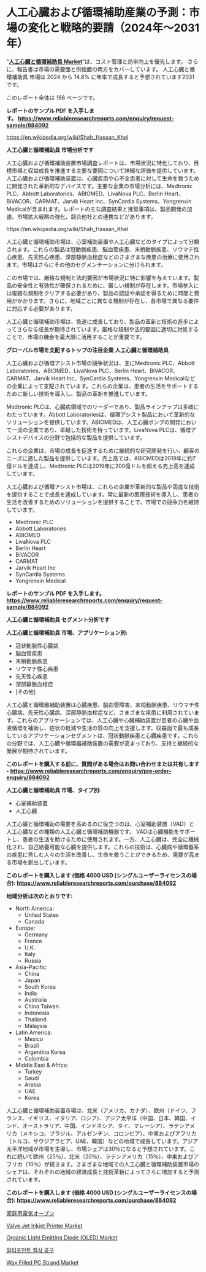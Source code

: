 <p><h1>人工心臓および循環補助産業の予測：市場の変化と戦略的要請（2024年〜2031年）</h1></p><p>&ldquo;<strong><a href="https://www.reliableresearchreports.com/artificial-hearts-and-circulatory-assist-r884092">人工心臓と循環補助具 Market</a></strong>&rdquo;は、コスト管理と効率向上を優先します。 さらに、報告書は市場の需要面と供給面の両方をカバーしています。 人工心臓と循環補助具 市場は 2024 から 14.8% に年率で成長すると予想されています2031 です。</p>
<p>このレポート全体は 166 ページです。</p>
<p><strong>レポートのサンプル PDF を入手します。&nbsp;<a href="https://www.reliableresearchreports.com/enquiry/request-sample/884092">https://www.reliableresearchreports.com/enquiry/request-sample/884092</a></strong></p>
<p><a href="https://en.wikipedia.org/wiki/Shah_Hassan_Khel">https://en.wikipedia.org/wiki/Shah_Hassan_Khel</a></p>
<p><strong>人工心臓と循環補助具 市場分析です</strong></p>
<p><p>人工心臓および循環補助装置市場調査レポートは、市場状況に特化しており、目標市場と収益成長を推進する主要な要因について詳細な評価を提供しています。人工心臓および循環補助装置は、心臓疾患や心不全患者に対して生命を救うために開発された革新的なデバイスです。主要な企業の市場分析には、Medtronic PLC、Abbott Laboratories、ABIOMED、LivaNova PLC、Berlin Heart、BiVACOR、CARMAT、Jarvik Heart Inc、SynCardia Systems、Yongrenxin Medicalが含まれます。レポートの主な調査結果と推奨事項は、製品開発の加速、市場拡大戦略の強化、競合他社との連携などがあります。</p></p>
<p>https://en.wikipedia.org/wiki/Shah_Hassan_Khel</p>
<p><p>人工心臓と循環補助市場は、心室補助装置や人工心臓などのタイプによって分類されます。これらの製品は冠動脈疾患、脳血管疾患、末梢動脈疾患、リウマチ性心疾患、先天性心疾患、深部静脈血栓症などのさまざまな疾患の治療に使用されます。市場はさらにその他のセグメンテーションに分けられます。</p><p>この市場では、厳格な規制と法的要因が市場状況に特に影響を与えています。製品の安全性と有効性が確保されるために、厳しい規制が存在します。市場参入には複雑な規制をクリアする必要があり、製品の認証や承認を得るために時間と費用がかかります。さらに、地域ごとに異なる規制が存在し、各市場で異なる要件に対応する必要があります。</p><p>人工心臓と循環補助市場は、急速に成長しており、製品の革新と技術の進歩によってさらなる成長が期待されています。厳格な規制や法的要因に適切に対処することで、市場の機会を最大限に活用することが重要です。</p></p>
<p><strong>グローバル市場を支配するトップの注目企業 人工心臓と循環補助具</strong></p>
<p><p>人工心臓および循環アシスト市場の競争状況は、主にMedtronic PLC、Abbott Laboratories、ABIOMED、LivaNova PLC、Berlin Heart、BiVACOR、CARMAT、Jarvik Heart Inc、SynCardia Systems、Yongrenxin Medicalなどの企業によって支配されています。これらの企業は、患者の生活をサポートするために新しい技術を導入し、製品の革新を推進しています。</p><p>Medtronic PLCは、心臓病領域でのリーダーであり、製品ラインアップは多岐にわたっています。Abbott Laboratoriesは、循環アシスト製品において革新的なソリューションを提供しています。ABIOMEDは、人工心臓ポンプの開発において一流の企業であり、卓越した技術を持っています。LivaNova PLCは、循環アシストデバイスの分野で包括的な製品を提供しています。</p><p>これらの企業は、市場の成長を促進するために継続的な研究開発を行い、顧客のニーズに適した製品を提供しています。売上高では、ABIOMEDは2019年に約7億ドルを達成し、Medtronic PLCは2019年に200億ドルを超える売上高を達成しています。</p><p>人工心臓および循環アシスト市場は、これらの企業が革新的な製品や高度な技術を提供することで成長を達成しています。常に最新の医療技術を導入し、患者の生活を改善するためのソリューションを提供することで、市場での競争力を維持しています。</p></p>
<p><ul><li>Medtronic PLC</li><li>Abbott Laboratories</li><li>ABIOMED</li><li>LivaNova PLC</li><li>Berlin Heart</li><li>BiVACOR</li><li>CARMAT</li><li>Jarvik Heart Inc</li><li>SynCardia Systems</li><li>Yongrenxin Medical</li></ul></p>
<p><strong>レポートのサンプル PDF を入手します。 <a href="https://www.reliableresearchreports.com/enquiry/request-sample/884092">https://www.reliableresearchreports.com/enquiry/request-sample/884092</a></strong></p>
<p><strong>人工心臓と循環補助具 セグメント分析です</strong></p>
<p><strong>人工心臓と循環補助具 市場、アプリケーション別:</strong></p>
<p><ul><li>冠状動脈性心臓病</li><li>脳血管疾患</li><li>末梢動脈疾患</li><li>リウマチ性心疾患</li><li>先天性心疾患</li><li>深部静脈血栓症</li><li>[その他]</li></ul></p>
<p><p>人工心臓と循環器補助装置は心臓疾患、脳血管障害、末梢動脈疾患、リウマチ性心臓病、先天性心臓病、深部静脈血栓症など、さまざまな疾患に利用されています。これらのアプリケーションでは、人工心臓や心臓補助装置が患者の心臓や血液循環を補助し、症状の軽減や生活の質の向上を支援します。収益面で最も成長しているアプリケーションセグメントは、冠状動脈疾患と心臓疾患です。これらの分野では、人工心臓や循環器補助装置の需要が高まっており、支持と継続的な発展が期待されています。</p></p>
<p><strong>このレポートを購入する前に、質問がある場合はお問い合わせまたは共有します - <a href="https://www.reliableresearchreports.com/enquiry/pre-order-enquiry/884092">https://www.reliableresearchreports.com/enquiry/pre-order-enquiry/884092</a></strong></p>
<p><strong>人工心臓と循環補助具 市場、タイプ別:</strong></p>
<p><ul><li>心室補助装置</li><li>人工心臓</li></ul></p>
<p><p>人工心臓と循環補助の需要を高めるのに役立つのは、心室補助装置（VAD）と人工心臓などの種類の人工心臓と循環補助機器です。 VADは心臓機能をサポートし、患者の生活を助けるために使用されます。一方、人工心臓は、完全に機械化され、自己給養可能な心臓を提供します。これらの技術は、心臓病や循環器系の疾患に苦しむ人々の生活を改善し、生命を救うことができるため、需要が高まる市場を創出しています。</p></p>
<p><strong>このレポートを購入します (価格 4000 USD (シングルユーザーライセンスの場合): <a href="https://www.reliableresearchreports.com/purchase/884092">https://www.reliableresearchreports.com/purchase/884092</a></strong></p>
<p><strong>地域分析は次のとおりです:</strong></p>
<p><ul>
    <li>
        North America:
        <ul>
            <li>United States</li>
            <li>Canada</li>
        </ul>
    </li>
    <li>
        Europe:
        <ul>
            <li>Germany</li>
            <li>France</li>
            <li>U.K.</li>
            <li>Italy</li>
            <li>Russia</li>
        </ul>
    </li>
    <li>
        Asia-Pacific:
        <ul>
            <li>China</li>
            <li>Japan</li>
            <li>South Korea</li>
            <li>India</li>
            <li>Australia</li>
            <li>China Taiwan</li>
            <li>Indonesia</li>
            <li>Thailand</li>
            <li>Malaysia</li>
        </ul>
    </li>
    <li>
        Latin America:
        <ul>
            <li>Mexico</li>
            <li>Brazil</li>
            <li>Argentina Korea</li>
            <li>Colombia</li>
        </ul>
    </li>
    <li>
        Middle East & Africa:
        <ul>
            <li>Turkey</li>
            <li>Saudi</li>
            <li>Arabia</li>
            <li>UAE</li>
            <li>Korea</li>
        </ul>
    </li>
    </ul></p>
<p><p>人工心臓と循環補助装置市場は、北米（アメリカ、カナダ）、欧州（ドイツ、フランス、イギリス、イタリア、ロシア）、アジア太平洋（中国、日本、韓国、インド、オーストラリア、中国、インドネシア、タイ、マレーシア）、ラテンアメリカ（メキシコ、ブラジル、アルゼンチン、コロンビア）、中東およびアフリカ（トルコ、サウジアラビア、UAE、韓国）などの地域で成長しています。アジア太平洋地域が市場を主導し、市場シェアは30％になると予想されています。これに続いて欧州（25％）、北米（20％）、ラテンアメリカ（15％）、中東およびアフリカ（10％）が続きます。さまざまな地域での人工心臓と循環補助装置市場のシェアは、それぞれの地域の経済成長と技術革新によってさらに増加すると予測されています。</p></p>
<p><strong>このレポートを購入します (価格 4000 USD (シングルユーザーライセンスの場合): <a href="https://www.reliableresearchreports.com/purchase/884092">https://www.reliableresearchreports.com/purchase/884092</a></strong></p>
<p><p><a href="https://github.com/mohamedbakry57/Market-Research-Report-List-5/blob/main/234822487359.md">家庭用電気オーブン</a></p><p><a href="https://www.linkedin.com/pulse/global-valve-jet-inkjet-printer-market-sector-types-applications-qbynf?trackingId=vasTf%2FcQNMWXc3ZoMayPmw%3D%3D">Valve Jet Inkjet Printer Market</a></p><p><a href="https://issuu.com/reportprime-2/docs/organic-light-emitting-diode-oled-m_075f5d333b8cfc">Organic Light Emitting Diode (OLED) Market</a></p><p><a href="https://github.com/laholand/Market-Research-Report-List-6/blob/main/6760655108248.md">멀티포인트 절삭 공구</a></p><p><a href="https://github.com/luckyshygirl/Market-Research-Report-List-6/blob/main/wax-filled-pc-strand-market.md">Wax Filled PC Strand Market</a></p></p>
